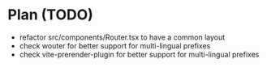 # Plan (TODO)

- refactor src/components/Router.tsx to have a common layout
- check wouter for better support for multi-lingual prefixes
- check vite-prerender-plugin for better support for multi-lingual prefixes

